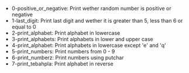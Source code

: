 - 0-positive_or_negative: Print wether random number is positive or negative
- 1-last_digit: Print last digit and wether it is greater than 5, less than 6 or equal to 0
- 2-print_alphabet: Print alphabet in lowercase
- 3-print_alphabets: Print alphabets in lower and upper case
- 4-print_alphabet: Print alphabets in lowercase except 'e' and 'q'
- 5-print_numbers: Print numbers from 0 - 9
- 6-print_numberz: Print numbers using putchar
- 7-print_tebahpla: Print alphabet in reverse
